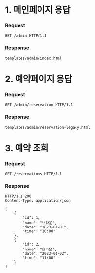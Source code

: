 # 1. 메인페이지 응답
### Request
```
GET /admin HTTP/1.1
```
### Response
```
templates/admin/index.html
```

# 2. 예약페이지 응답
### Request
```
GET /admin/reservation HTTP/1.1
```
### Response
```
templates/admin/reservation-legacy.html
```

# 3. 예약 조회

### Request

```
GET /reservations HTTP/1.1

```

### Response

```
HTTP/1.1 200
Content-Type: application/json

[
    {
        "id": 1,
        "name": "브라운",
        "date": "2023-01-01",
        "time": "10:00"
    },
    {
        "id": 2,
        "name": "브라운",
        "date": "2023-01-02",
        "time": "11:00"
    }
]

```
